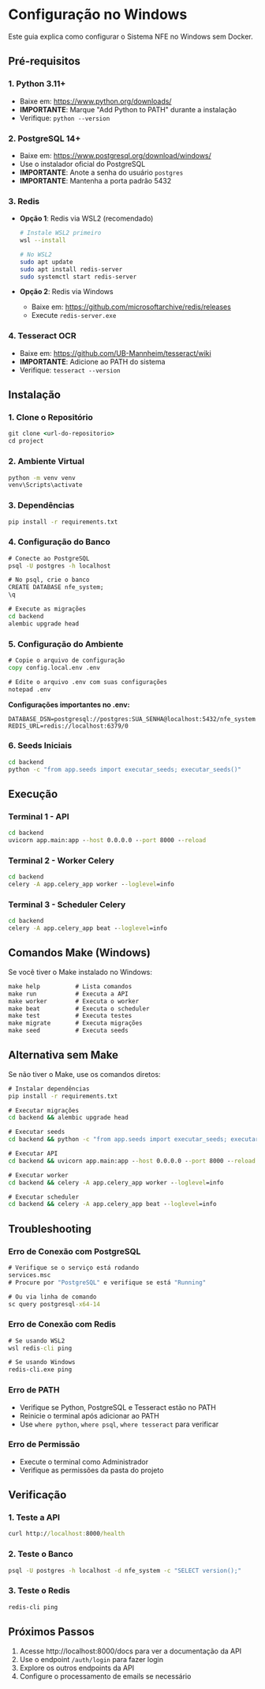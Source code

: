# Configuração no Windows

Este guia explica como configurar o Sistema NFE no Windows sem Docker.

## Pré-requisitos

### 1. Python 3.11+
- Baixe em: https://www.python.org/downloads/
- **IMPORTANTE**: Marque "Add Python to PATH" durante a instalação
- Verifique: `python --version`

### 2. PostgreSQL 14+
- Baixe em: https://www.postgresql.org/download/windows/
- Use o instalador oficial do PostgreSQL
- **IMPORTANTE**: Anote a senha do usuário `postgres`
- **IMPORTANTE**: Mantenha a porta padrão 5432

### 3. Redis
- **Opção 1**: Redis via WSL2 (recomendado)
  ```bash
  # Instale WSL2 primeiro
  wsl --install
  
  # No WSL2
  sudo apt update
  sudo apt install redis-server
  sudo systemctl start redis-server
  ```

- **Opção 2**: Redis via Windows
  - Baixe em: https://github.com/microsoftarchive/redis/releases
  - Execute `redis-server.exe`

### 4. Tesseract OCR
- Baixe em: https://github.com/UB-Mannheim/tesseract/wiki
- **IMPORTANTE**: Adicione ao PATH do sistema
- Verifique: `tesseract --version`

## Instalação

### 1. Clone o Repositório
```cmd
git clone <url-do-repositorio>
cd project
```

### 2. Ambiente Virtual
```cmd
python -m venv venv
venv\Scripts\activate
```

### 3. Dependências
```cmd
pip install -r requirements.txt
```

### 4. Configuração do Banco
```cmd
# Conecte ao PostgreSQL
psql -U postgres -h localhost

# No psql, crie o banco
CREATE DATABASE nfe_system;
\q

# Execute as migrações
cd backend
alembic upgrade head
```

### 5. Configuração do Ambiente
```cmd
# Copie o arquivo de configuração
copy config.local.env .env

# Edite o arquivo .env com suas configurações
notepad .env
```

**Configurações importantes no .env:**
```env
DATABASE_DSN=postgresql://postgres:SUA_SENHA@localhost:5432/nfe_system
REDIS_URL=redis://localhost:6379/0
```

### 6. Seeds Iniciais
```cmd
cd backend
python -c "from app.seeds import executar_seeds; executar_seeds()"
```

## Execução

### Terminal 1 - API
```cmd
cd backend
uvicorn app.main:app --host 0.0.0.0 --port 8000 --reload
```

### Terminal 2 - Worker Celery
```cmd
cd backend
celery -A app.celery_app worker --loglevel=info
```

### Terminal 3 - Scheduler Celery
```cmd
cd backend
celery -A app.celery_app beat --loglevel=info
```

## Comandos Make (Windows)

Se você tiver o Make instalado no Windows:

```cmd
make help          # Lista comandos
make run           # Executa a API
make worker        # Executa o worker
make beat          # Executa o scheduler
make test          # Executa testes
make migrate       # Executa migrações
make seed          # Executa seeds
```

## Alternativa sem Make

Se não tiver o Make, use os comandos diretos:

```cmd
# Instalar dependências
pip install -r requirements.txt

# Executar migrações
cd backend && alembic upgrade head

# Executar seeds
cd backend && python -c "from app.seeds import executar_seeds; executar_seeds()"

# Executar API
cd backend && uvicorn app.main:app --host 0.0.0.0 --port 8000 --reload

# Executar worker
cd backend && celery -A app.celery_app worker --loglevel=info

# Executar scheduler
cd backend && celery -A app.celery_app beat --loglevel=info
```

## Troubleshooting

### Erro de Conexão com PostgreSQL
```cmd
# Verifique se o serviço está rodando
services.msc
# Procure por "PostgreSQL" e verifique se está "Running"

# Ou via linha de comando
sc query postgresql-x64-14
```

### Erro de Conexão com Redis
```cmd
# Se usando WSL2
wsl redis-cli ping

# Se usando Windows
redis-cli.exe ping
```

### Erro de PATH
- Verifique se Python, PostgreSQL e Tesseract estão no PATH
- Reinicie o terminal após adicionar ao PATH
- Use `where python`, `where psql`, `where tesseract` para verificar

### Erro de Permissão
- Execute o terminal como Administrador
- Verifique as permissões da pasta do projeto

## Verificação

### 1. Teste a API
```cmd
curl http://localhost:8000/health
```

### 2. Teste o Banco
```cmd
psql -U postgres -h localhost -d nfe_system -c "SELECT version();"
```

### 3. Teste o Redis
```cmd
redis-cli ping
```

## Próximos Passos

1. Acesse http://localhost:8000/docs para ver a documentação da API
2. Use o endpoint `/auth/login` para fazer login
3. Explore os outros endpoints da API
4. Configure o processamento de emails se necessário 